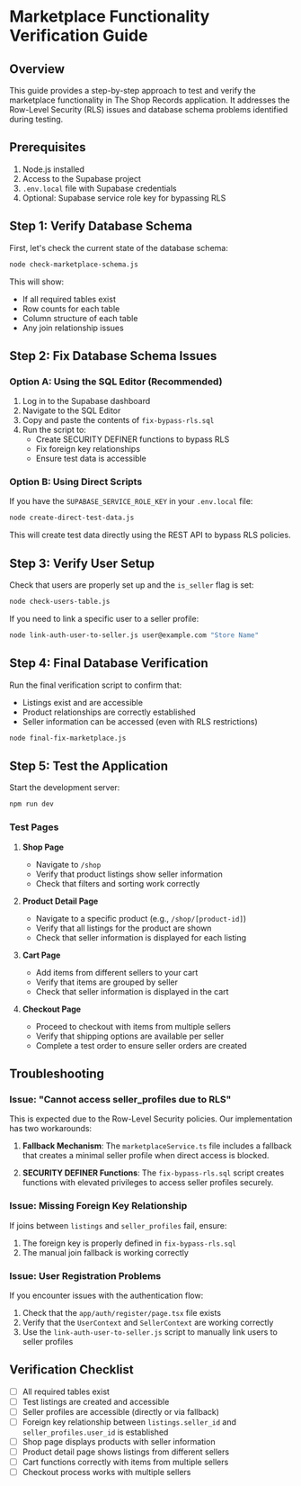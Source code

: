 # Marketplace Functionality Verification Guide

## Overview

This guide provides a step-by-step approach to test and verify the marketplace functionality in The Shop Records application. It addresses the Row-Level Security (RLS) issues and database schema problems identified during testing.

## Prerequisites

1. Node.js installed
2. Access to the Supabase project
3. `.env.local` file with Supabase credentials
4. Optional: Supabase service role key for bypassing RLS

## Step 1: Verify Database Schema

First, let's check the current state of the database schema:

```bash
node check-marketplace-schema.js
```

This will show:
- If all required tables exist
- Row counts for each table
- Column structure of each table
- Any join relationship issues

## Step 2: Fix Database Schema Issues

### Option A: Using the SQL Editor (Recommended)

1. Log in to the Supabase dashboard
2. Navigate to the SQL Editor
3. Copy and paste the contents of `fix-bypass-rls.sql`
4. Run the script to:
   - Create SECURITY DEFINER functions to bypass RLS
   - Fix foreign key relationships
   - Ensure test data is accessible

### Option B: Using Direct Scripts

If you have the `SUPABASE_SERVICE_ROLE_KEY` in your `.env.local` file:

```bash
node create-direct-test-data.js
```

This will create test data directly using the REST API to bypass RLS policies.

## Step 3: Verify User Setup

Check that users are properly set up and the `is_seller` flag is set:

```bash
node check-users-table.js
```

If you need to link a specific user to a seller profile:

```bash
node link-auth-user-to-seller.js user@example.com "Store Name"
```

## Step 4: Final Database Verification

Run the final verification script to confirm that:
- Listings exist and are accessible
- Product relationships are correctly established
- Seller information can be accessed (even with RLS restrictions)

```bash
node final-fix-marketplace.js
```

## Step 5: Test the Application

Start the development server:

```bash
npm run dev
```

### Test Pages

1. **Shop Page**
   - Navigate to `/shop`
   - Verify that product listings show seller information
   - Check that filters and sorting work correctly

2. **Product Detail Page**
   - Navigate to a specific product (e.g., `/shop/[product-id]`)
   - Verify that all listings for the product are shown
   - Check that seller information is displayed for each listing

3. **Cart Page**
   - Add items from different sellers to your cart
   - Verify that items are grouped by seller
   - Check that seller information is displayed in the cart

4. **Checkout Page**
   - Proceed to checkout with items from multiple sellers
   - Verify that shipping options are available per seller
   - Complete a test order to ensure seller orders are created

## Troubleshooting

### Issue: "Cannot access seller_profiles due to RLS"

This is expected due to the Row-Level Security policies. Our implementation has two workarounds:

1. **Fallback Mechanism**:
   The `marketplaceService.ts` file includes a fallback that creates a minimal seller profile when direct access is blocked.

2. **SECURITY DEFINER Functions**:
   The `fix-bypass-rls.sql` script creates functions with elevated privileges to access seller profiles securely.

### Issue: Missing Foreign Key Relationship

If joins between `listings` and `seller_profiles` fail, ensure:

1. The foreign key is properly defined in `fix-bypass-rls.sql`
2. The manual join fallback is working correctly

### Issue: User Registration Problems

If you encounter issues with the authentication flow:

1. Check that the `app/auth/register/page.tsx` file exists
2. Verify that the `UserContext` and `SellerContext` are working correctly
3. Use the `link-auth-user-to-seller.js` script to manually link users to seller profiles

## Verification Checklist

- [ ] All required tables exist
- [ ] Test listings are created and accessible
- [ ] Seller profiles are accessible (directly or via fallback)
- [ ] Foreign key relationship between `listings.seller_id` and `seller_profiles.user_id` is established
- [ ] Shop page displays products with seller information
- [ ] Product detail page shows listings from different sellers
- [ ] Cart functions correctly with items from multiple sellers
- [ ] Checkout process works with multiple sellers 